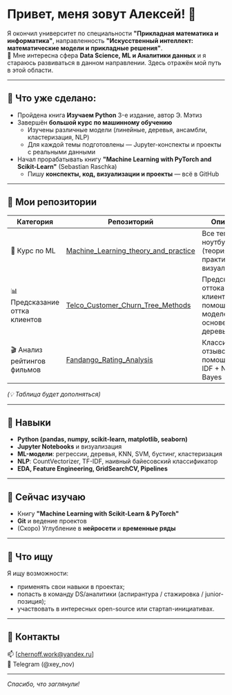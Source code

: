 # Привет, меня зовут Алексей! 👋  
Я окончил университет по специальности **"Прикладная математика и информатика"**, 
направленность **"Искусственный интеллект: математические модели и прикладные решения"**.  
👀 Мне интересна сфера **Data Science, ML и Аналитики данных** и я стараюсь развиваться в данном направлении. Здесь отражён мой путь в этой области.

---

## 🚀 Что уже сделано:

- Пройдена книга **Изучаем Python** 3-е издание, автор Э. Мэтиз
- Завершён **большой курс по машинному обучению**
  - Изучены различные модели (линейные, деревья, ансамбли, кластеризация, NLP)
  - Для каждой темы подготовлены — Jupyter-конспекты и проекты с реальными данными
- Начал прорабатывать книгу **"Machine Learning with PyTorch and Scikit-Learn"** (Sebastian Raschka)
  - Пишу **конспекты, код, визуализации и проекты** — всё в GitHub

---

## 📁 Мои репозитории

| Категория                      | Репозиторий                                                                                                                | Описание                                                                      |
|--------------------------------|----------------------------------------------------------------------------------------------------------------------------|-------------------------------------------------------------------------------|
| 🧠 Курс по ML                  | [Machine_Learning_theory_and_practice](https://github.com/A-Chern0v/Machine_Learning_theory_and_practice)                  | Все темы + ноутбуки (теория & практика) + визуализации                        |
| 📊 Предсказание оттка клиентов | [Telco_Customer_Churn_Tree_Methods](https://github.com/A-Chern0v/Telco_Customer_Churn_Tree_Methods)                        | Предсказание оттока клиентов с помощью моделей на основе деревьев             |
| 🎬 Анализ рейтингов фильмов    | [Fandango_Rating_Analysis](https://github.com/A-Chern0v/Fandango_Rating_Analysis)                                          | Классификация отзывов с помощью TF-IDF + Naive Bayes                          |


_(💡 Таблица будет дополняться)_

---

## 💼 Навыки

- **Python (pandas, numpy, scikit-learn, matplotlib, seaborn)**  
- **Jupyter Notebooks** и визуализация  
- **ML-модели**: регрессии, деревья, KNN, SVM, бустинг, кластеризация  
- **NLP**: CountVectorizer, TF-IDF, наивный байесовский классификатор  
- **EDA, Feature Engineering, GridSearchCV, Pipelines**

---

## 🌱 Сейчас изучаю

- Книгу **"Machine Learning with Scikit-Learn & PyTorch"**   
- **Git** и ведение проектов  
- (Скоро) Углубление в **нейросети** и **временные ряды**

---

## 🎯 Что ищу

Я ищу возможности:
- применять свои навыки в проектах;
- попасть в команду DS/аналитики (аспирантура / стажировка / junior-позиция);
- участвовать в интересных open-source или стартап-инициативах.

---

## 🤝 Контакты

📫 [chernoff.work@yandex.ru]  
💼 Telegram (@xey_nov)  

---

_Спасибо, что заглянули!_

